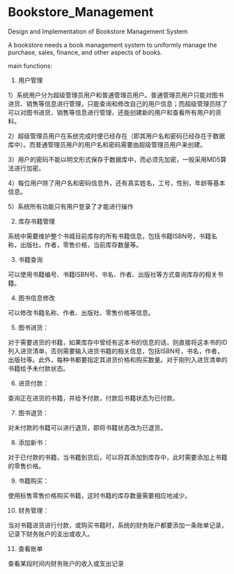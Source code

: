 # Bookstore_Management
Design and Implementation of Bookstore Management System


A bookstore needs a book management system to uniformly manage the purchase, sales, finance, and other aspects of books.

main functions:

1. 用户管理

 1）系统用户分为超级管理员用户和普通管理员用户。普通管理员用户只能对图书进货、销售等信息进行管理，只能查询和修改自己的用户信息；而超级管理员除了可以对图书进货、销售等信息进行管理，还能创建新的用户和查看所有用户的资料。
 
 2）超级管理员用户在系统完成时便已经存在（即其用户名和密码已经存在于数据库中）。而普通管理员用户的用户名和密码需要由超级管理员用户来创建。
 
 3）用户的密码不能以明文形式保存于数据库中，而必须先加密，一般采用MD5算法进行加密。
 
 4）每位用户除了用户名和密码信息外，还有真实姓名，工号，性别，年龄等基本信息。
 
 5）系统所有功能只有用户登录了才能进行操作
 
2. 库存书籍管理

系统中需要维护整个书城目前库存的所有书籍信息，包括书籍ISBN号，书籍名称，出版社，作者，零售价格，当前库存数量等。

3. 书籍查询

可以使用书籍编号、书籍ISBN号、书名、作者、出版社等方式查询库存的相关书籍。
 
4. 图书信息修改

可以修改书籍名称、作者、出版社、零售价格等信息。

5. 图书进货：

对于需要进货的书籍，如果库存中曾经有这本书的信息的话，则直接将这本书的ID列入进货清单，否则需要输入进货书籍的相关信息，包括ISBN号，书名，作者，出版社等。此外，每种书都要指定其进货价格和购买数量。对于刚列入进货清单的书籍给予未付款状态。

6. 进货付款：

查询正在进货的书籍，并给予付款，付款后书籍状态为已付款。

7. 图书退货：

对未付款的书籍可以进行退货，即将书籍状态改为已退货。

8. 添加新书：

对于已付款的书籍，当书籍到货后，可以将其添加到库存中，此时需要添加上书籍的零售价格。

9. 书籍购买：

使用标售零售价格购买书籍，这时书籍的库存数量需要相应地减少。

10. 财务管理：

当对书籍进货进行付款，或购买书籍时，系统的财务账户都要添加一条账单记录，记录下财务账户的支出或收入。

11. 查看账单

查看某段时间内财务账户的收入或支出记录
